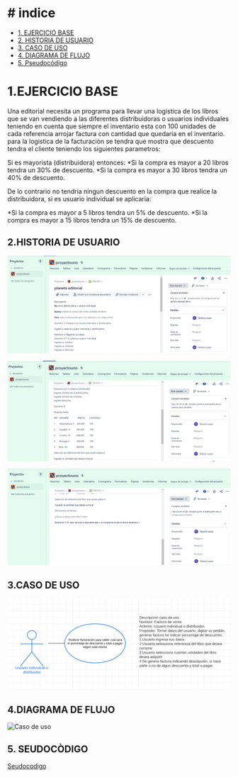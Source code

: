 # # indice

  - [1. EJERCICIO BASE](#1-EJERCICIO-BASE)
  - [2. HISTORIA DE USUARIO](#2-HISTORIA-DE-USUARIO)
  - [3. CASO DE USO](#3-CASO-DE-USO)
  - [4. DIAGRAMA DE FLUJO](#4-DIAGRAMA-DE-FLUJO)
  - [5. Pseudocódigo](#5-Pseudocódigo)




# 1.EJERCICIO BASE


Una editorial necesita un programa para llevar una logistica de los libros que se van vendiendo a las diferentes distribuidoras o usuarios individuales teniendo en cuenta que siempre el inventario esta con 100 unidades de cada referencia arrojar factura con cantidad que quedaria en el inventario.
para la logistica de la facturaciòn se tendra que mostra que descuento tendra el cliente teniendo los siguientes parametros:

Si es mayorista (distribuidora) entonces:
*Si la compra es mayor a 20 libros tendra un 30% de descuento.
*Si la compra es mayor a 30 libros tendra un 40% de descuento.

De lo contrario no tendria ningun descuento en la compra que realice la distribuidora, si es usuario individual se aplicaria:

*Si la compra es mayor a 5 libros tendra un 5% de descuento.
*Si la compra es mayor a 15 libros tendra un 15% de descuento.




## 2.HISTORIA DE USUARIO


![Historia de usuario](HISTORIAL_usuario.PNG)

![Historia de usuario](HISTORIAL_usuario2.PNG)

![Historia de usuario](HISTORIAL_usuario3.PNG)



## 3.CASO DE USO
![Caso de uso](Caso_de_uso.PNG)



## 4.DIAGRAMA DE FLUJO
![Caso de uso](diagrama_flujo.png)



## 5. SEUDOCÒDIGO

[Seudocodigo](Planeta_editoriapseint.psc)
